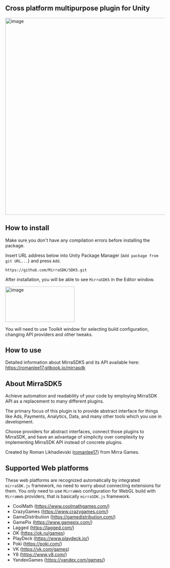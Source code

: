 ## Cross platform multipurpose plugin for Unity

<img width="1202" height="623" alt="image" src="https://github.com/user-attachments/assets/c74686bd-4daf-4f16-8d1e-acf6749010bd" />

## How to install

Make sure you don't have any compilation errors before installing the package.

Insert URL address below into Unity Package Manager (`Add package from git URL...`) and press `Add`.

```URL
https://github.com/MirraSDK/SDK5.git
```

After installation, you will be able to see `MirraSDK5` in the Editor window.

<img width="219" height="112" alt="image" src="https://github.com/user-attachments/assets/b3934f89-e4c6-4630-b98e-37787babe22e" />

You will need to use Toolkit window for selecting build configuration, changing API providers and other tweaks.

## How to use

Detailed information about MirraSDK5 and its API available here:<br/>
https://romanlee17.gitbook.io/mirrasdk

## About MirraSDK5

Achieve automation and readability of your code by employing MirraSDK API as a replacement to many different plugins.

The primary focus of this plugin is to provide abstract interface for things like Ads, Payments, Analytics, Data, and many other tools which you use in development.

Choose providers for abstract interfaces, connect those plugins to MirraSDK, and have an advantage of simplicity over complexity by implementing MirraSDK API instead of concrete plugins.

Created by Roman Likhadievski ([romanlee17](https://github.com/romanlee17)) from Mirra Games.

## Supported Web platforms

These web platforms are recognized automatically by integrated `mirraSDK.js` framework, no need to worry about connecting extensions for them. You only need to use `MirraWeb` configuration for WebGL build with `MirraWeb` providers, that is basically `mirraSDK.js` framework.

- CoolMath (https://www.coolmathgames.com/)
- CrazyGames (https://www.crazygames.com/)
- GameDistribution (https://gamedistribution.com/)
- GamePix (https://www.gamepix.com/)
- Lagged (https://lagged.com/)
- OK (https://ok.ru/games)
- PlayDeck (https://www.playdeck.io/)
- Poki (https://poki.com/)
- VK (https://vk.com/games)
- Y8 (https://www.y8.com/)
- YandexGames (https://yandex.com/games/)
